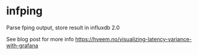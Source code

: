 # infping
Parse fping output, store result in influxdb 2.0

See blog post for more info https://hveem.no/visualizing-latency-variance-with-grafana
